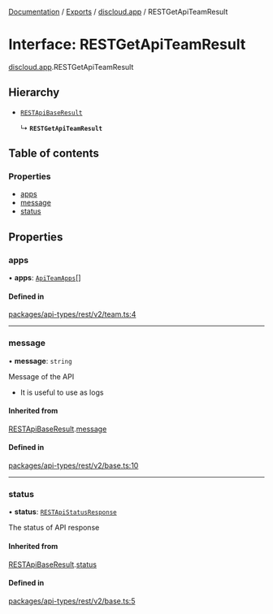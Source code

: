 [Documentation](../README.md) / [Exports](../modules.md) / [discloud.app](../modules/discloud_app.md) / RESTGetApiTeamResult

# Interface: RESTGetApiTeamResult

[discloud.app](../modules/discloud_app.md).RESTGetApiTeamResult

## Hierarchy

- [`RESTApiBaseResult`](discloud_app.RESTApiBaseResult.md)

  ↳ **`RESTGetApiTeamResult`**

## Table of contents

### Properties

- [apps](discloud_app.RESTGetApiTeamResult.md#apps)
- [message](discloud_app.RESTGetApiTeamResult.md#message)
- [status](discloud_app.RESTGetApiTeamResult.md#status)

## Properties

### apps

• **apps**: [`ApiTeamApps`](discloud_app.ApiTeamApps.md)[]

#### Defined in

[packages/api-types/rest/v2/team.ts:4](https://github.com/discloud/discloud.app/blob/c6f50ea/packages/api-types/rest/v2/team.ts#L4)

___

### message

• **message**: `string`

Message of the API
- It is useful to use as logs

#### Inherited from

[RESTApiBaseResult](discloud_app.RESTApiBaseResult.md).[message](discloud_app.RESTApiBaseResult.md#message)

#### Defined in

[packages/api-types/rest/v2/base.ts:10](https://github.com/discloud/discloud.app/blob/c6f50ea/packages/api-types/rest/v2/base.ts#L10)

___

### status

• **status**: [`RESTApiStatusResponse`](../modules/discloud_app.md#restapistatusresponse)

The status of API response

#### Inherited from

[RESTApiBaseResult](discloud_app.RESTApiBaseResult.md).[status](discloud_app.RESTApiBaseResult.md#status)

#### Defined in

[packages/api-types/rest/v2/base.ts:5](https://github.com/discloud/discloud.app/blob/c6f50ea/packages/api-types/rest/v2/base.ts#L5)
